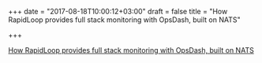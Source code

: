 +++
date = "2017-08-18T10:00:12+03:00"
draft = false
title = "How RapidLoop provides full stack monitoring with OpsDash, built on NATS"

+++

<p><a href="http://nats.io/blog/rapidloop-monitoring-with-opsdash-built-on-nats/">How RapidLoop provides full stack monitoring with OpsDash, built on NATS</a></p>

